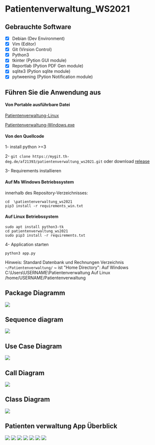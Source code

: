 # Patientenverwaltung_WS2021

## Gebrauchte Software

* [x] Debian (Dev Environment)
* [x] Vim (Editor)
* [x] Git (Virsion Control)
* [x] Python3
* [x] tkinter (Pytion GUI module)
* [x] Reportlab (Pytion PDF Gen module)
* [x] sqlite3 (Pytion sqlite module)
* [x] pytweening (Pytion Notification module)

## Führen Sie die Anwendung aus

#### Von Portable ausführbare Datei

[Patientenverwaltung-Linux](https://mygit.th-deg.de/af21393/patientenverwaltung_ws2021/-/raw/master/exec/linux/patientenverwaltung)

[Patientenverwaltung-Windows.exe](https://mygit.th-deg.de/af21393/patientenverwaltung_ws2021/-/raw/master/exec/win/patientenverwaltung.exe)

#### Von den Quellcode

1- install python >=3

2- `git clone https://mygit.th-deg.de/af21393/patientenverwaltung_ws2021.git` oder download [release](https://mygit.th-deg.de/af21393/patientenverwaltung_ws2021/-/releases)

3- Requirements installieren
#### Auf  Ms Windows  Betriebssystem
innerhalb des Repository-Verzeichnisses:
```
cd  \patientenverwaltung_ws2021
pip3 install -r requirements_win.txt
```

#### Auf  Linux  Betriebssystem
```
sudo apt install python3-tk
cd patientenverwaltung_ws2021
sudo pip3 install -r requirements.txt
```

4- Application starten
```
python3 app.py
```

Hinweis: Standard Datenbank und Rechnungen Verzeichnis `~/Patientenverwaltung/` 
~ ist "Home Directory":
Auf Windows C:\Users\USERNAME\Patientenverwaltung
Auf Linux /home/USERNAME/Patientenverwaltung

## Package Diagramm

![](diagramme/packages_pv.svg)

## Sequence diagram

![](diagramme/sequence-diagram.svg)

## Use Case Diagram

![](diagramme/Use_Case_Diagram.svg)

## Call Diagram

![](diagramme/Opject_Call_Diagram-1.svg)

## Class Diagram

![](diagramme/classes_pv_c.svg)


## Patienten verwaltung App Überblick
![](app_images/Einloggen.png)
![](app_images/Patienten.png)
![](app_images/Leistungen.png)
![](app_images/Rechnung_Erstellen.png)
![](app_images/Rechnungen_Verwaltung.png)
![](app_images/Termine.png)
![](app_images/Users.png)

